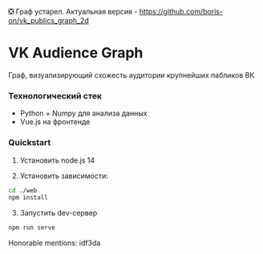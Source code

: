 :negative_squared_cross_mark: Граф устарел. Актуальная версия - https://github.com/boris-on/vk_publics_graph_2d

# VK Audience Graph

Граф, визуализирующий схожесть аудитории крупнейших пабликов ВК

### Технологический стек
- Python + Numpy для анализа данных
- Vue.js на фронтенде

### Quickstart
1. Установить node.js 14

2. Установить зависимости:
  ```bash
  cd ./web
  npm install
  ```
3. Запустить dev-сервер
  ```bash
  npm run serve
  ```
Honorable mentions:
idf3da
